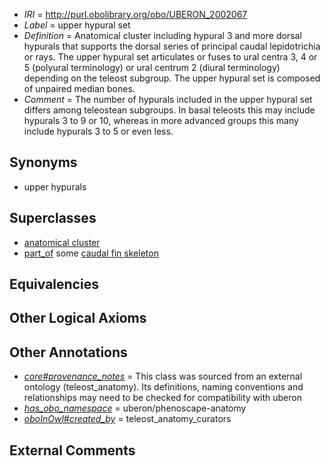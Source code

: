  * *IRI* = http://purl.obolibrary.org/obo/UBERON_2002067
 * *Label* = upper hypural set
 * *Definition* = Anatomical cluster including hypural 3 and more dorsal hypurals that supports the dorsal series of principal caudal lepidotrichia or rays. The upper hypural set articulates or fuses to ural centra 3, 4 or 5 (polyural terminology) or ural centrum 2 (diural terminology) depending on the teleost subgroup. The upper hypural set is composed of unpaired median bones.
 * *Comment* = The number of hypurals included in the upper hypural set differs among teleostean subgroups. In basal teleosts this may include hypurals 3 to 9 or 10, whereas in more advanced groups this many include hypurals 3 to 5 or even less.

## Synonyms

 * upper hypurals

## Superclasses

 * [anatomical cluster](../../UBERON/77/UBERON_0000477.md)
 * [part_of](../../BFO/50/BFO_0000050.md) some [caudal fin skeleton](../../UBERON/67/UBERON_4000167.md)

## Equivalencies


## Other Logical Axioms


## Other Annotations

 * *[core#provenance_notes](../../core#provenance/es/core#provenance_notes.md)* = This class was sourced from an external ontology (teleost_anatomy). Its definitions, naming conventions and relationships may need to be checked for compatibility with uberon
 * *[has_obo_namespace](../../ce/oboInOwl#hasOBONamespace.md)* = uberon/phenoscape-anatomy
 * *[oboInOwl#created_by](../../oboInOwl#created/by/oboInOwl#created_by.md)* = teleost_anatomy_curators

## External Comments

